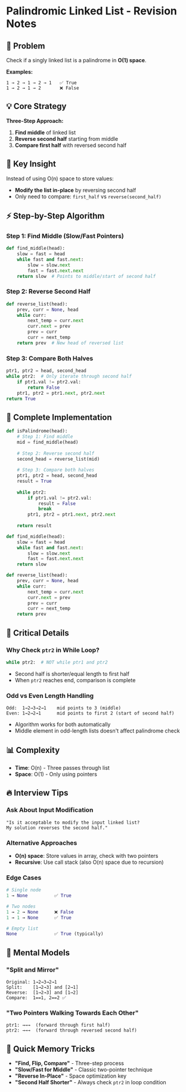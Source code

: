 # Palindromic Linked List - Revision Notes

## 🎯 Problem
Check if a singly linked list is a palindrome in **O(1) space**.

**Examples:**
```
1 → 2 → 1 → 2 → 1   ✅ True
1 → 2 → 1 → 2       ❌ False
```

## 💡 Core Strategy
**Three-Step Approach:**
1. **Find middle** of linked list
2. **Reverse second half** starting from middle  
3. **Compare first half** with reversed second half

## 🔑 Key Insight
Instead of using O(n) space to store values:
- **Modify the list in-place** by reversing second half
- Only need to compare: `first_half` vs `reverse(second_half)`

## ⚡ Step-by-Step Algorithm

### **Step 1: Find Middle (Slow/Fast Pointers)**
```python
def find_middle(head):
    slow = fast = head
    while fast and fast.next:
        slow = slow.next
        fast = fast.next.next
    return slow  # Points to middle/start of second half
```

### **Step 2: Reverse Second Half**
```python
def reverse_list(head):
    prev, curr = None, head
    while curr:
        next_temp = curr.next
        curr.next = prev
        prev = curr
        curr = next_temp
    return prev  # New head of reversed list
```

### **Step 3: Compare Both Halves**
```python
ptr1, ptr2 = head, second_head
while ptr2:  # Only iterate through second half
    if ptr1.val != ptr2.val:
        return False
    ptr1, ptr2 = ptr1.next, ptr2.next
return True
```

## 📝 Complete Implementation
```python
def isPalindrome(head):
    # Step 1: Find middle
    mid = find_middle(head)
    
    # Step 2: Reverse second half
    second_head = reverse_list(mid)
    
    # Step 3: Compare both halves
    ptr1, ptr2 = head, second_head
    result = True
    
    while ptr2:
        if ptr1.val != ptr2.val:
            result = False
            break
        ptr1, ptr2 = ptr1.next, ptr2.next
    
    return result

def find_middle(head):
    slow = fast = head
    while fast and fast.next:
        slow = slow.next
        fast = fast.next.next
    return slow

def reverse_list(head):
    prev, curr = None, head
    while curr:
        next_temp = curr.next
        curr.next = prev
        prev = curr
        curr = next_temp
    return prev
```

## 🚨 Critical Details

### **Why Check `ptr2` in While Loop?**
```python
while ptr2:  # NOT while ptr1 and ptr2
```
- Second half is shorter/equal length to first half
- When `ptr2` reaches end, comparison is complete

### **Odd vs Even Length Handling**
```
Odd:  1→2→3→2→1    mid points to 3 (middle)
Even: 1→2→2→1      mid points to first 2 (start of second half)
```
- Algorithm works for both automatically
- Middle element in odd-length lists doesn't affect palindrome check

## 📊 Complexity
- **Time**: O(n) - Three passes through list
- **Space**: O(1) - Only using pointers

## 🔥 Interview Tips

### **Ask About Input Modification**
```
"Is it acceptable to modify the input linked list? 
My solution reverses the second half."
```

### **Alternative Approaches**
- **O(n) space**: Store values in array, check with two pointers
- **Recursive**: Use call stack (also O(n) space due to recursion)

### **Edge Cases**
```python
# Single node
1 → None          ✅ True

# Two nodes
1 → 2 → None      ❌ False
1 → 1 → None      ✅ True

# Empty list
None              ✅ True (typically)
```

## 💭 Mental Models

### **"Split and Mirror"**
```
Original: 1→2→3→2→1
Split:    [1→2→3] and [2→1]
Reverse:  [1→2→3] and [1→2]
Compare:  1==1, 2==2 ✅
```

### **"Two Pointers Walking Towards Each Other"**
```
ptr1: →→→  (forward through first half)
ptr2: →→→  (forward through reversed second half)
```

## 🎪 Quick Memory Tricks
- **"Find, Flip, Compare"** - Three-step process
- **"Slow/Fast for Middle"** - Classic two-pointer technique  
- **"Reverse In-Place"** - Space optimization key
- **"Second Half Shorter"** - Always check `ptr2` in loop condition
